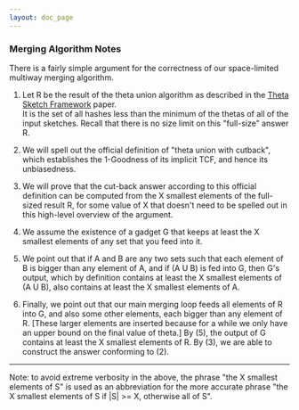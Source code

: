 ```yaml
---
layout: doc_page
---
```


<h3>Merging Algorithm Notes</h3>
There is a fairly simple argument for the correctness of our
space-limited multiway merging algorithm.

1. Let R be the result of the theta union algorithm as described in the <a href="ThetaSketchFramework.pdf">Theta Sketch Framework</a> paper.  
It is the set of all hashes less than the minimum of the
thetas of all of the input sketches.  Recall that there is no size
limit on this "full-size" answer R.

2. We will spell out the official definition of "theta union with cutback", which 
establishes the 1-Goodness of its implicit TCF, and hence its unbiasedness.

3. We will prove that the cut-back answer according to this official
definition can be computed from the X smallest elements of the 
full-sized result R, for some value of X that doesn't need to
be spelled out in this high-level overview of the argument.

4. We assume the existence of a gadget G that keeps at least the X
smallest elements of any set that you feed into it.

5. We point out that if A and B are any two sets such that each element
of B is bigger than any element of A, and if (A U B) is fed into G,
then G's output, which by definition contains at least the X smallest
elements of (A U B), also contains at least the X smallest elements of A.

6. Finally, we point out that our main merging loop feeds all elements of
R into G, and also some other elements, each bigger than any element
of R. [These larger elements are inserted because for a while we only have
an upper bound on the final value of theta.] By (5), the output of G 
contains at least the X smallest elements of R. By (3), we are able to
construct the answer conforming to (2).

----------------------------------------------------------------------

Note: to avoid extreme verbosity in the above, the phrase 
"the X smallest elements of S" 
is used as an abbreviation for the more accurate phrase 
"the X smallest elements of S if |S| >= X, otherwise all of S".

